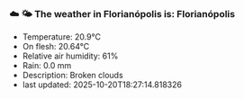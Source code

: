 ### ☁️ 🌤️  The weather in Florianópolis is: Florianópolis

- Temperature: 20.9°C
- On flesh: 20.64°C
- Relative air humidity: 61%
- Rain: 0.0 mm
- Description: Broken clouds
- last updated: 2025-10-20T18:27:14.818326
